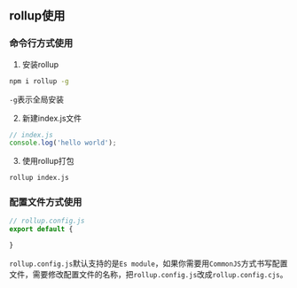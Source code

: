 ## rollup使用

### 命令行方式使用
1. 安装rollup
```bash
npm i rollup -g
```
`-g`表示全局安装

2. 新建index.js文件

```js
// index.js
console.log('hello world');
```

3. 使用rollup打包
```bash
rollup index.js
```

### 配置文件方式使用
```js
// rollup.config.js 
export default {

}
```

`rollup.config.js`默认支持的是`Es module`，如果你需要用`CommonJS`方式书写配置文件，需要修改配置文件的名称，把`rollup.config.js`改成`rollup.config.cjs`。


